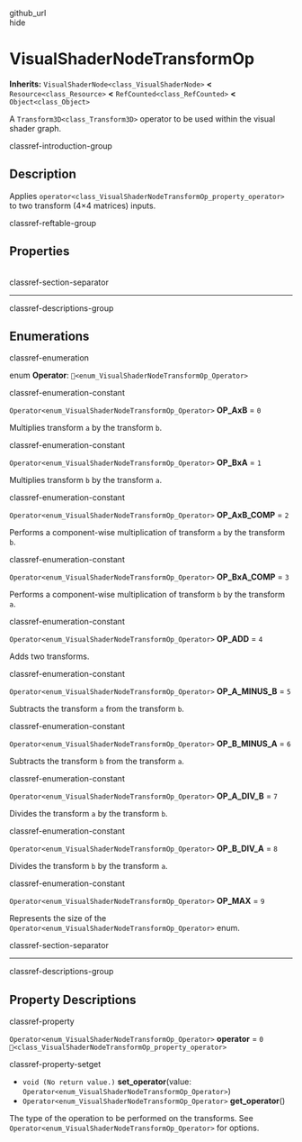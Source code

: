 github\_url  
hide

# VisualShaderNodeTransformOp

**Inherits:** `VisualShaderNode<class_VisualShaderNode>` **&lt;**
`Resource<class_Resource>` **&lt;** `RefCounted<class_RefCounted>`
**&lt;** `Object<class_Object>`

A `Transform3D<class_Transform3D>` operator to be used within the visual
shader graph.

classref-introduction-group

## Description

Applies `operator<class_VisualShaderNodeTransformOp_property_operator>`
to two transform (4×4 matrices) inputs.

classref-reftable-group

## Properties

<table>
<tbody>
<tr>
</tr>
</tbody>
</table>

classref-section-separator

------------------------------------------------------------------------

classref-descriptions-group

## Enumerations

classref-enumeration

enum **Operator**: `🔗<enum_VisualShaderNodeTransformOp_Operator>`

classref-enumeration-constant

`Operator<enum_VisualShaderNodeTransformOp_Operator>` **OP\_AxB** = `0`

Multiplies transform `a` by the transform `b`.

classref-enumeration-constant

`Operator<enum_VisualShaderNodeTransformOp_Operator>` **OP\_BxA** = `1`

Multiplies transform `b` by the transform `a`.

classref-enumeration-constant

`Operator<enum_VisualShaderNodeTransformOp_Operator>` **OP\_AxB\_COMP**
= `2`

Performs a component-wise multiplication of transform `a` by the
transform `b`.

classref-enumeration-constant

`Operator<enum_VisualShaderNodeTransformOp_Operator>` **OP\_BxA\_COMP**
= `3`

Performs a component-wise multiplication of transform `b` by the
transform `a`.

classref-enumeration-constant

`Operator<enum_VisualShaderNodeTransformOp_Operator>` **OP\_ADD** = `4`

Adds two transforms.

classref-enumeration-constant

`Operator<enum_VisualShaderNodeTransformOp_Operator>`
**OP\_A\_MINUS\_B** = `5`

Subtracts the transform `a` from the transform `b`.

classref-enumeration-constant

`Operator<enum_VisualShaderNodeTransformOp_Operator>`
**OP\_B\_MINUS\_A** = `6`

Subtracts the transform `b` from the transform `a`.

classref-enumeration-constant

`Operator<enum_VisualShaderNodeTransformOp_Operator>` **OP\_A\_DIV\_B**
= `7`

Divides the transform `a` by the transform `b`.

classref-enumeration-constant

`Operator<enum_VisualShaderNodeTransformOp_Operator>` **OP\_B\_DIV\_A**
= `8`

Divides the transform `b` by the transform `a`.

classref-enumeration-constant

`Operator<enum_VisualShaderNodeTransformOp_Operator>` **OP\_MAX** = `9`

Represents the size of the
`Operator<enum_VisualShaderNodeTransformOp_Operator>` enum.

classref-section-separator

------------------------------------------------------------------------

classref-descriptions-group

## Property Descriptions

classref-property

`Operator<enum_VisualShaderNodeTransformOp_Operator>` **operator** = `0`
`🔗<class_VisualShaderNodeTransformOp_property_operator>`

classref-property-setget

-   `void (No return value.)` **set\_operator**(value:
    `Operator<enum_VisualShaderNodeTransformOp_Operator>`)
-   `Operator<enum_VisualShaderNodeTransformOp_Operator>`
    **get\_operator**()

The type of the operation to be performed on the transforms. See
`Operator<enum_VisualShaderNodeTransformOp_Operator>` for options.
